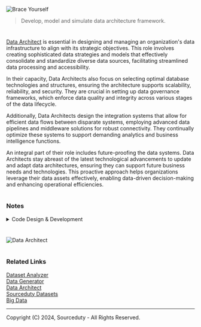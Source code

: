 ![Brace Yourself](https://github.com/user-attachments/assets/c2ade9c4-70ca-41ff-8451-56b0be0bcb36)

> Develop, model and simulate data architecture framework.
#

[Data Architect](https://chatgpt.com/g/g-3gpIHu1BY-data-architect) is essential in designing and managing an organization's data infrastructure to align with its strategic objectives. This role involves creating sophisticated data strategies and models that effectively consolidate and standardize diverse data sources, facilitating streamlined data processing and accessibility.

In their capacity, Data Architects also focus on selecting optimal database technologies and structures, ensuring the architecture supports scalability, reliability, and security. They are crucial in setting up data governance frameworks, which enforce data quality and integrity across various stages of the data lifecycle.

Additionally, Data Architects design the integration systems that allow for efficient data flows between disparate systems, employing advanced data pipelines and middleware solutions for robust connectivity. They continually optimize these systems to support demanding analytics and business intelligence functions.

An integral part of their role includes future-proofing the data systems. Data Architects stay abreast of the latest technological advancements to update and adapt data architectures, ensuring they can support future business needs and technologies. This proactive approach helps organizations leverage their data assets effectively, enabling data-driven decision-making and enhancing operational efficiencies.

#
### Notes

<details><summary>Code Design & Development</summary>
<br>

#### Code Design:

Purpose: Involves planning the structure, architecture, and components of the software before actual coding begins.

Focus: Design focuses on how different parts of the system will interact, data flow, algorithms, and the overall architecture.

Outcome: Results in design documents, diagrams, and specifications that guide the development process.

Tools/Activities: Use of UML diagrams, flowcharts, design patterns, and architectural blueprints.

#
#### Code Development:

Purpose: Involves writing, testing, and refining the actual code based on the design specifications.

Focus: Development is concerned with implementing the design in a programming language, debugging, and ensuring functionality.

Outcome: Results in working software, which is tested and iterated upon.

Tools/Activities: Use of IDEs, version control systems, coding, unit testing, and code reviews.

<br>
</details>

#
![Data Architect](https://github.com/sourceduty/Data_Architect/assets/123030236/599ae650-24d8-40ee-ac95-aaa28af5af7f)

#
### Related Links

[Dataset Analyzer](https://chatgpt.com/g/g-cYFvzXtdg-dataset-analyzer)
<br>
[Data Generator](https://github.com/sourceduty/Data_Generator)
<br>
[Data Architect](https://github.com/sourceduty/Data_Architect)
<br>
[Sourceduty Datasets](https://www.kaggle.com/sourceduty)
<br>
[Big Data](https://github.com/sourceduty/Big_Data)

***
Copyright (C) 2024, Sourceduty - All Rights Reserved.
